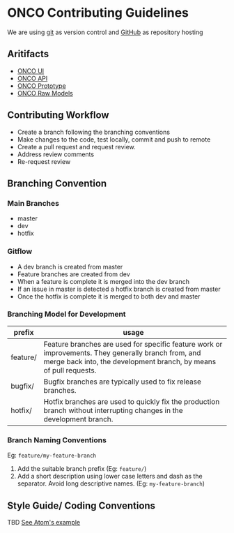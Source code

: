 # ONCO Contributing Guidelines

We are using [git](https://git-scm.com/doc) as version control and [GitHub](https://docs.github.com/en/get-started) as repository hosting

## Aritifacts
* [ONCO UI](./ui/)
* [ONCO API](./api/)
* [ONCO Prototype](./Prototype/)
* [ONCO Raw Models](./models/)

## Contributing Workflow

* Create a branch following the branching conventions
* Make changes to the code, test locally, commit and push to remote
* Create a pull request and request review.
* Address review comments
* Re-request review

## Branching Convention

### Main Branches

* master
* dev
* hotfix

### Gitflow

* A dev branch is created from master
* Feature branches are created from dev
* When a feature is complete it is merged into the dev branch
* If an issue in master is detected a hotfix branch is created from master
* Once the hotfix is complete it is merged to both dev and master

### Branching Model for Development

| prefix | usage |  
|--|--|  
| feature/ | Feature branches are used for specific feature work or improvements. They generally branch from, and merge back into, the development branch, by means of pull requests. |  
| bugfix/ | Bugfix branches are typically used to fix release branches. |  
| hotfix/ | Hotfix branches are used to quickly fix the production branch without interrupting changes in the development branch. |  

### Branch Naming Conventions

Eg: `feature/my-feature-branch`

1. Add the suitable branch prefix (Eg: `feature/`)
3. Add a short description using lower case letters and dash as the separator. Avoid long descriptive names. (Eg: `my-feature-branch`)

## Style Guide/ Coding Conventions

TBD [See Atom's example](https://github.com/atom/atom/blob/master/CONTRIBUTING.md#styleguides)